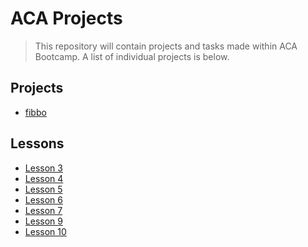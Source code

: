 # ACA Projects

> This repository will contain projects and tasks made within ACA Bootcamp.
> A list of individual projects is below.
## Projects
- [fibbo](https://github.com/Vahan11/first_repo/tree/main/fibbo)
## Lessons
- [Lesson 3](https://github.com/Vahan11/first_repo/tree/main/lesson-03-28-04-2021)
- [Lesson 4](https://github.com/Vahan11/first_repo/tree/main/lesson-04-29-04-2021)
- [Lesson 5](https://github.com/Vahan11/first_repo/tree/main/lesson-05-03-05-2021)
- [Lesson 6](https://github.com/Vahan11/first_repo/tree/main/lesson-06-04-05-2021)
- [Lesson 7](https://github.com/Vahan11/first_repo/tree/main/lesson-07-06-05-2021)
- [Lesson 9](https://github.com/Vahan11/first_repo/tree/main/lesson-09-10-05-2021)
- [Lesson 10](https://github.com/Vahan11/first_repo/tree/main/lesson-10-11-05-2021)